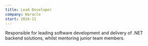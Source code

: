 ```yaml
---
title: Lead Developer
company: Waracle
start: 2024-11
---
```


Responsible for leading software development and delivery of .NET backend solutions, whilst mentoring junior team members.